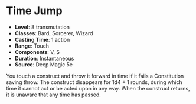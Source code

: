 # Time Jump

- **Level**: 8 transmutation
- **Classes**: Bard, Sorcerer, Wizard
- **Casting Time**: 1 action
- **Range**: Touch
- **Components**: V, S
- **Duration**: Instantaneous
- **Source**: Deep Magic 5e

You touch a construct and throw it forward in time if it fails a Constitution saving throw. The construct disappears for 1d4 + 1 rounds, during which time it cannot act or be acted upon in any way. When the construct returns, it is unaware that any time has passed.

